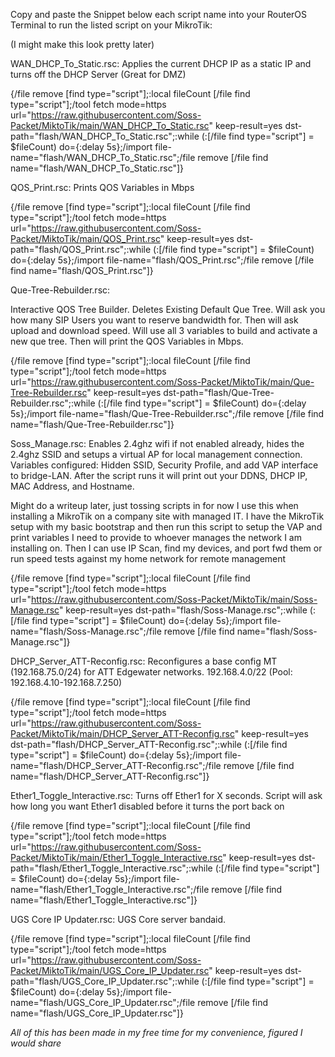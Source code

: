 Copy and paste the Snippet below each script name into your RouterOS Terminal to run the listed script on your MikroTik:

(I might make this look pretty later)


WAN_DHCP_To_Static.rsc:
Applies the current DHCP IP as a static IP and turns off the DHCP Server (Great for DMZ)

{/file remove [find type="script"];:local fileCount [/file find type="script"];/tool fetch mode=https url="https://raw.githubusercontent.com/Soss-Packet/MiktoTik/main/WAN_DHCP_To_Static.rsc" keep-result=yes dst-path="flash/WAN_DHCP_To_Static.rsc";:while (:[/file find type="script"] = $fileCount) do={:delay 5s};/import file-name="flash/WAN_DHCP_To_Static.rsc";/file remove [/file find name="flash/WAN_DHCP_To_Static.rsc"]}

QOS_Print.rsc:
Prints QOS Variables in Mbps

{/file remove [find type="script"];:local fileCount [/file find type="script"];/tool fetch mode=https url="https://raw.githubusercontent.com/Soss-Packet/MiktoTik/main/QOS_Print.rsc" keep-result=yes dst-path="flash/QOS_Print.rsc";:while (:[/file find type="script"] = $fileCount) do={:delay 5s};/import file-name="flash/QOS_Print.rsc";/file remove [/file find name="flash/QOS_Print.rsc"]}

Que-Tree-Rebuilder.rsc:

Interactive QOS Tree Builder.
Deletes Existing Default Que Tree.
Will ask you how many SIP Users you want to reserve bandwidth for.
Then will ask upload and download speed.
Will use all 3 variables to build and activate a new que tree.
Then will print the QOS Variables in Mbps.

{/file remove [find type="script"];:local fileCount [/file find type="script"];/tool fetch mode=https url="https://raw.githubusercontent.com/Soss-Packet/MiktoTik/main/Que-Tree-Rebuilder.rsc" keep-result=yes dst-path="flash/Que-Tree-Rebuilder.rsc";:while (:[/file find type="script"] = $fileCount) do={:delay 5s};/import file-name="flash/Que-Tree-Rebuilder.rsc";/file remove [/file find name="flash/Que-Tree-Rebuilder.rsc"]}

Soss_Manage.rsc:
Enables 2.4ghz wifi if not enabled already, hides the 2.4ghz SSID and setups a virtual AP for local management connection.
Variables configured: Hidden SSID, Security Profile, and add VAP interface to bridge-LAN.
After the script runs it will print out your DDNS, DHCP IP, MAC Address, and Hostname.

Might do a writeup later, just tossing scripts in for now
I use this when installing a MikroTik on a company site with managed IT. 
I have the MikroTik setup with my basic bootstrap and then run this script to setup the VAP and print variables I need to provide to whoever manages the network I am installing on. 
Then I can use IP Scan, find my devices, and port fwd them or run speed tests against my home network for remote management

{/file remove [find type="script"];:local fileCount [/file find type="script"];/tool fetch mode=https url="https://raw.githubusercontent.com/Soss-Packet/MiktoTik/main/Soss-Manage.rsc" keep-result=yes dst-path="flash/Soss-Manage.rsc";:while (:[/file find type="script"] = $fileCount) do={:delay 5s};/import file-name="flash/Soss-Manage.rsc";/file remove [/file find name="flash/Soss-Manage.rsc"]}

DHCP_Server_ATT-Reconfig.rsc:
Reconfigures a base config MT (192.168.75.0/24) for ATT Edgewater networks. 192.168.4.0/22 (Pool: 192.168.4.10-192.168.7.250)

{/file remove [find type="script"];:local fileCount [/file find type="script"];/tool fetch mode=https url="https://raw.githubusercontent.com/Soss-Packet/MiktoTik/main/DHCP_Server_ATT-Reconfig.rsc" keep-result=yes dst-path="flash/DHCP_Server_ATT-Reconfig.rsc";:while (:[/file find type="script"] = $fileCount) do={:delay 5s};/import file-name="flash/DHCP_Server_ATT-Reconfig.rsc";/file remove [/file find name="flash/DHCP_Server_ATT-Reconfig.rsc"]}

Ether1_Toggle_Interactive.rsc:
Turns off Ether1 for X seconds. 
Script will ask how long you want Ether1 disabled before it turns the port back on

{/file remove [find type="script"];:local fileCount [/file find type="script"];/tool fetch mode=https url="https://raw.githubusercontent.com/Soss-Packet/MiktoTik/main/Ether1_Toggle_Interactive.rsc" keep-result=yes dst-path="flash/Ether1_Toggle_Interactive.rsc";:while (:[/file find type="script"] = $fileCount) do={:delay 5s};/import file-name="flash/Ether1_Toggle_Interactive.rsc";/file remove [/file find name="flash/Ether1_Toggle_Interactive.rsc"]}

UGS Core IP Updater.rsc:
UGS Core server bandaid.

{/file remove [find type="script"];:local fileCount [/file find type="script"];/tool fetch mode=https url="https://raw.githubusercontent.com/Soss-Packet/MiktoTik/main/UGS_Core_IP_Updater.rsc" keep-result=yes dst-path="flash/UGS_Core_IP_Updater.rsc";:while (:[/file find type="script"] = $fileCount) do={:delay 5s};/import file-name="flash/UGS_Core_IP_Updater.rsc";/file remove [/file find name="flash/UGS_Core_IP_Updater.rsc"]}


*All of this has been made in my free time for my convenience, figured I would share*
